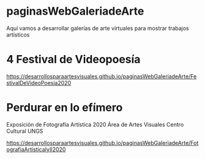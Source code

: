 ﻿# paginasWebGaleriadeArte

Aquí vamos a desarrollar galerías de arte virtuales para mostrar trabajos artísticos

# 4 Festival de Videopoesía

https://desarrollosparaartesvisuales.github.io/paginasWebGaleriadeArte/FestivalDeVideoPoesia2020

# Perdurar en lo efímero
Exposición de Fotografía Artística 2020
Área de Artes Visuales Centro Cultural UNGS

https://desarrollosparaartesvisuales.github.io/paginasWebGaleriadeArte/FotografiaArtisticaIyII2020
